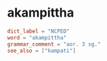 # akampittha

``` toml
dict_label = "NCPED"
word = "akampittha"
grammar_comment = "aor. 3 sg."
see_also = ["kampati"]
```

